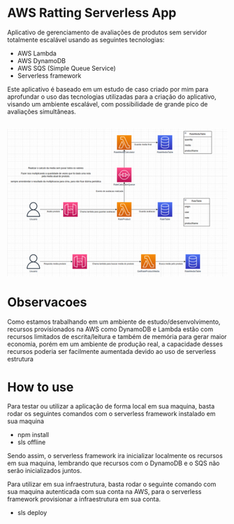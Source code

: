 # AWS Ratting Serverless App 

Aplicativo de gerenciamento de avaliações de produtos sem servidor totalmente escalável usando as seguintes tecnologias:

- AWS Lambda
- AWS DynamoDB
- AWS SQS (Simple Queue Service)
- Serverless framework

Este aplicativo é baseado em um estudo de caso criado por mim para aprofundar o uso das tecnologias utilizadas para
a criação do aplicativo, visando um ambiente escalável, com possibilidade de grande pico de avaliações simultâneas.

<br>
<img src="https://github.com/adrian4448/aws-ratting-serverless/blob/master/arquitetura.png?raw=true"/>
<br>

# Observacoes

Como estamos trabalhando em um ambiente de estudo/desenvolvimento, recursos provisionados na AWS como DynamoDB
e Lambda estão com recursos limitados de escrita/leitura e também de memória para gerar maior economia, porém em um
ambiente de produção real, a capacidade desses recursos poderia ser facilmente aumentada devido ao uso de serverless
estrutura

# How to use

Para testar ou utilizar a aplicação de forma local em sua maquina, basta rodar os seguintes comandos com o serverless framework instalado
em sua maquina

- npm install
- sls offline

Sendo assim, o serverless framework ira inicializar localmente os recursos em sua maquina, lembrando que recursos com o DynamoDB e o SQS 
não serão inicializados juntos.

Para utilizar em sua infraestrutura, basta rodar o seguinte comando com sua maquina autenticada com sua conta na AWS, para o serverless
framework provisionar a infraestrutura em sua conta.

- sls deploy
